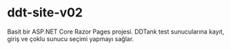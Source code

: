 # ddt-site-v02
Basit bir ASP.NET Core Razor Pages projesi. DDTank test sunucularına kayıt, giriş ve çoklu sunucu seçimi yapmayı sağlar.
